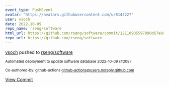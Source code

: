 ```yaml
---
event_type: PushEvent
avatar: "https://avatars.githubusercontent.com/u/814322?"
user: vsoch
date: 2022-10-09
repo_name: rseng/software
html_url: https://github.com/rseng/software/commit/12110905597890d67e0c8c40285c8220d6a79ea0
repo_url: https://github.com/rseng/software
---
```


<a href='https://github.com/vsoch' target='_blank'>vsoch</a> pushed to <a href='https://github.com/rseng/software' target='_blank'>rseng/software</a>

<small>Automated deployment to update software database 2022-10-09 (#308)

Co-authored-by: github-actions <github-actions@users.noreply.github.com></small>

<a href='https://github.com/rseng/software/commit/12110905597890d67e0c8c40285c8220d6a79ea0' target='_blank'>View Commit</a>